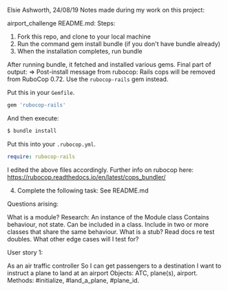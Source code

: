 Elsie Ashworth, 24/08/19
Notes made during my work on this project:

airport_challenge README.md:
Steps:
1. Fork this repo, and clone to your local machine
2. Run the command gem install bundle (if you don't have bundle already)
3. When the installation completes, run bundle

After running bundle, it fetched and installed various gems.
Final part of output:
=>
Post-install message from rubocop:
Rails cops will be removed from RuboCop 0.72. Use the `rubocop-rails` gem instead.

Put this in your `Gemfile`.

```rb
gem 'rubocop-rails'
```

And then execute:

```sh
$ bundle install
```

Put this into your `.rubocop.yml`.

```yaml
require: rubocop-rails
```

I edited the above files accordingly.
Further info on rubocop here:
https://rubocop.readthedocs.io/en/latest/cops_bundler/

4. Complete the following task:
See README.md

Questions arising:

What is a module? Research:
  An instance of the Module class
  Contains behaviour, not state.
  Can be included in a class.
  Include in two or more classes that share the same behaviour.
What is a stub?
Read docs re test doubles.
What other edge cases will I test for?

User story 1:

As an air traffic controller
So I can get passengers to a destination
I want to instruct a plane to land at an airport
Objects: ATC, plane(s), airport.
Methods: #initialize, #land_a_plane, #plane_id.
